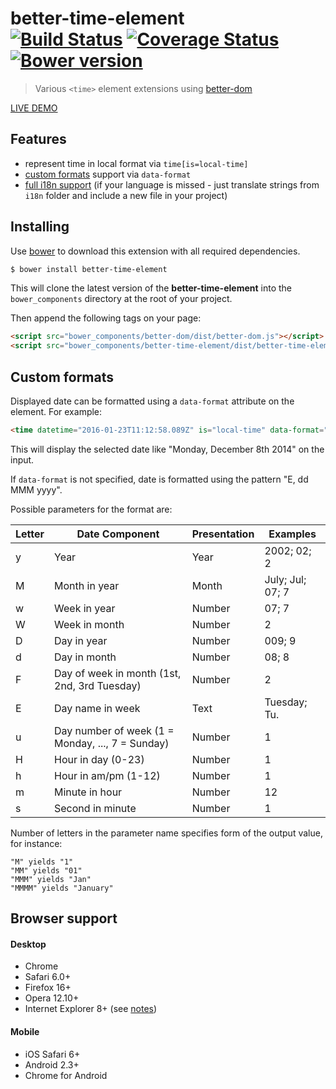 # better-time-element<br>[![Build Status][travis-image]][travis-url] [![Coverage Status][coveralls-image]][coveralls-url] [![Bower version][bower-image]][bower-url]
> Various `<time>` element extensions using [better-dom](https://github.com/chemerisuk/better-dom)

[LIVE DEMO](http://chemerisuk.github.io/better-time-element/)

## Features
* represent time in local format via `time[is=local-time]`
* [custom formats](#custom-formats) support via `data-format`
* [full i18n support](https://github.com/chemerisuk/better-i18n-plugin#multilingual-live-extensions) (if your language is missed - just translate strings from `i18n` folder and include a new file in your project)

## Installing
Use [bower](http://bower.io/) to download this extension with all required dependencies.

```sh
$ bower install better-time-element
```

This will clone the latest version of the __better-time-element__ into the `bower_components` directory at the root of your project.

Then append the following tags on your page:

```html
<script src="bower_components/better-dom/dist/better-dom.js"></script>
<script src="bower_components/better-time-element/dist/better-time-element.js"></script>
```

## Custom formats
Displayed date can be formatted using a `data-format` attribute on the element. For example:

```html
<time datetime="2016-01-23T11:12:58.089Z" is="local-time" data-format="EE, MMMM dd'th' yyyy"></time>
```

This will display the selected date like "Monday, December 8th 2014" on the input.

If `data-format` is not specified, date is formatted using the pattern "E, dd MMM yyyy".

Possible parameters for the format are:

|Letter |Date Component                                   |Presentation |Examples         |
|-------|-------------------------------------------------|-------------|-----------------|
|y      |Year                                             |Year         |2002; 02; 2      |
|M      |Month in year                                    |Month        |July; Jul; 07; 7 |
|w      |Week in year                                     |Number       |07; 7            |
|W      |Week in month                                    |Number       |2                |
|D      |Day in year                                      |Number       |009; 9           |
|d      |Day in month                                     |Number       |08; 8            |
|F      |Day of week in month (1st, 2nd, 3rd Tuesday)     |Number       |2                |
|E      |Day name in week                                 |Text         |Tuesday; Tu.     |
|u      |Day number of week (1 = Monday, ..., 7 = Sunday) |Number       |1                |
|H      |Hour in day (0-23) |Number       |1                |
|h      |Hour in am/pm (1-12) |Number       |1                |
|m      |Minute in hour |Number       |12                |
|s      |Second in minute |Number       |1                |

Number of letters in the parameter name specifies form of the output value, for instance:

```
"M" yields "1"
"MM" yields "01"
"MMM" yields "Jan"
"MMMM" yields "January"
```

## Browser support
#### Desktop
* Chrome
* Safari 6.0+
* Firefox 16+
* Opera 12.10+
* Internet Explorer 8+ (see [notes](https://github.com/chemerisuk/better-dom#notes-about-old-ies))

#### Mobile
* iOS Safari 6+
* Android 2.3+
* Chrome for Android

[travis-url]: http://travis-ci.org/chemerisuk/better-time-element
[travis-image]: http://img.shields.io/travis/chemerisuk/better-time-element/master.svg

[coveralls-url]: https://coveralls.io/r/chemerisuk/better-time-element
[coveralls-image]: http://img.shields.io/coveralls/chemerisuk/better-time-element/master.svg

[bower-url]: https://github.com/chemerisuk/better-time-element
[bower-image]: http://img.shields.io/bower/v/better-time-element.svg

